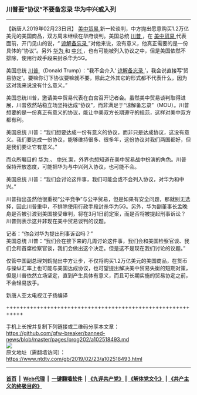 ### 川普要“协议”不要备忘录 华为中兴或入列
------------------------

<div class="post_content">
 <p>
  【新唐人2019年02月23日讯】
  <a href="https://www.ntdtv.com/gb/美中贸易.htm">
   美中贸易
  </a>
  新一轮谈判，中方抛出愿意购买1.2万亿美元的美国商品，双方周末继续在华府谈判。美国总统
  <a href="https://www.ntdtv.com/gb/川普.htm">
   川普
  </a>
  ，在
  <a href="https://www.ntdtv.com/gb/美中贸易.htm">
   美中贸易
  </a>
  代表面前，开门见山的说，“
  <a href="https://www.ntdtv.com/gb/谅解备忘录.htm">
   谅解备忘录
  </a>
  ”对他来说，没有意义，他真正需要的是一份具体的“协议”。另外
  <a href="https://www.ntdtv.com/gb/华为.htm">
   华为
  </a>
  和
  <a href="https://www.ntdtv.com/gb/中兴.htm">
   中兴
  </a>
  ，也有可能被列入协议之中，但是美国依然不排除，使用行政手段来封杀华为5G。
 </p>
 <p>
  美国总统
  <a href="https://www.ntdtv.com/gb/川普.htm">
   川普
  </a>
  （Donald Trump）：“我不会介入‘
  <a href="https://www.ntdtv.com/gb/谅解备忘录.htm">
   谅解备忘录
  </a>
  ’，我会说直接写‘贸易协定’。要嘛你订下协议要嘛就不要，除此之外其它的形式都不代表什么，因为这对我来说没有什么意义。”
 </p>
 <p>
  美国总统川普，邀请美中贸易代表在白宫召开记者会。虽然美中贸易谈判取得进展，川普依然站稳立场坚持达成“协议”，而非满足于“谅解备忘录”（MOU）。川普想要的是一份真正有意义的协议，能让中美双方长期遵守的规范，这样对美中双方都有利。
 </p>
 <p>
  美国总统 川普：“我们想要达成一份有意义的协议，而非只是达成协议，这没有意义。我们要达成一份协议，能够维持很多、很多年，这份协议对我们两国都好，但是我们要让它有意义。”
 </p>
 <p>
  而众所瞩目的
  <a href="https://www.ntdtv.com/gb/华为.htm">
   华为
  </a>
  、
  <a href="https://www.ntdtv.com/gb/中兴.htm">
   中兴
  </a>
  案，外界也想知道在美中贸易战中扮演的角色。川普保持开放态度，可能把华为与中兴列入协议，也可能不会。
 </p>
 <p>
  美国总统 川普：“我们会讨论这件事，我们可能会或不会列入协议，对华为和中兴。”
 </p>
 <p>
  川普指出虽然他很重视“公平竞争”与公平贸易，但是如果有安全问题，那就别无选择，因此川普重申，不排除使用行政手段封杀华为5G。另外，华为副董事长孟晚舟是否被引渡到美国接受审判，将在3月1日前定案，而是否将被提起刑事诉讼？川普则表示这并非现在美中贸易谈判的议题。
 </p>
 <p>
  记者：“你会对华为提出刑事诉讼吗？”
  <br>
   美国总统 川普：“我们会在接下来的几周讨论这件事，我们会和美国检察官谈、我们会和首席检察官谈，我们会做出这个决定。但是这不是现在我们讨论的议题。”
  </br>
 </p>
 <p>
  仅管中国副总理刘鹤抛出中方让步，不仅将购买1.2万亿美元的美国商品，在货币与操纵汇率上也可能与美国达成协议，也可望提出解决美中贸易失衡的短期对策，但是川普依然立场坚定，直到产生具体有意义，而且可长期实施的贸易协定之前，不会轻易放手。
 </p>
 <p>
  新唐人亚太电视江子扬编译
 </p>
 <p>
 </p>
 <div class="single_ad">
 </div>
</div>

+++++++++++++++++++++++++++++++++++++++++++++++++++++++++++<br/><br/>
手机上长按并复制下列链接或二维码分享本文章：<br/>
https://github.com/gfw-breaker/banned-news/blob/master/pages/prog202/a102518493.md <br/>
<a href='https://github.com/gfw-breaker/banned-news/blob/master/pages/prog202/a102518493.md'><img src='https://github.com/gfw-breaker/banned-news/blob/master/pages/prog202/a102518493.md.png'/></a> <br/>
原文地址（需翻墙访问）：https://www.ntdtv.com/gb/2019/02/23/a102518493.html


------------------------
#### [首页](https://github.com/gfw-breaker/banned-news/blob/master/README.md) &nbsp;|&nbsp; [Web代理](https://github.com/labour-camp/helloworld) &nbsp;|&nbsp; [一键翻墙软件](https://github.com/gfw-breaker/nogfw/blob/master/README.md) &nbsp;| [《九评共产党》](https://github.com/gfw-breaker/9ping.md/blob/master/README.md#九评之一评共产党是什么) | [《解体党文化》](https://github.com/gfw-breaker/jtdwh.md/blob/master/README.md) | [《共产主义的终极目的》](https://github.com/gfw-breaker/gczydzjmd.md/blob/master/README.md)

